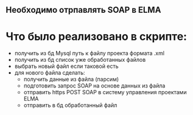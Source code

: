 ## Необходимо отрпавлять SOAP в ELMA

# Что было реализовано в скрипте:

- получить из бд Mysql путь к файлу проекта формата .xml
- получить из бд список уже обработанных файлов
- выбрать новый файл если таковой есть
- для нового файла сделать: 
  - получить данные из файла (парсим)
  - подготовить запрос SOAP на основе данных из файла
  - отправить https POST SOAP в систему управления проектами ELMA
  - отправить в бд обработанный файл
